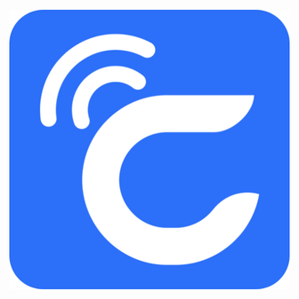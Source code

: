 ![CozyLife logo](https://raw.githubusercontent.com/Polaralias/HomeAssistant-CozyLife/main/custom_components/cozylife/assets/logo.png)
